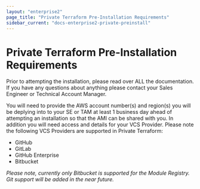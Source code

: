 ```yaml
---
layout: "enterprise2"
page_title: "Private Terraform Pre-Installation Requirements"
sidebar_current: "docs-enterprise2-private-preinstall"
---
```


# Private Terraform Pre-Installation Requirements

Prior to attempting the installation, please read over ALL the documentation. If you have any questions about anything please contact your Sales Engineer or Technical Account Manager. 

You will need to provide the AWS account number\(s\) and region\(s\) you will be deplying into to your SE or TAM at least 1 business day ahead of attempting an installation so that the AMI can be shared with you. In addition you will need access and details for your VCS Provider. Please note the following VCS Providers are supported in Private Terraform:

- GitHub
- GitLab
- GitHub Enterprise
- Bitbucket

*Please note, currently only Bitbucket is supported for the Module Registry. Git support will be added in the near future.* 
